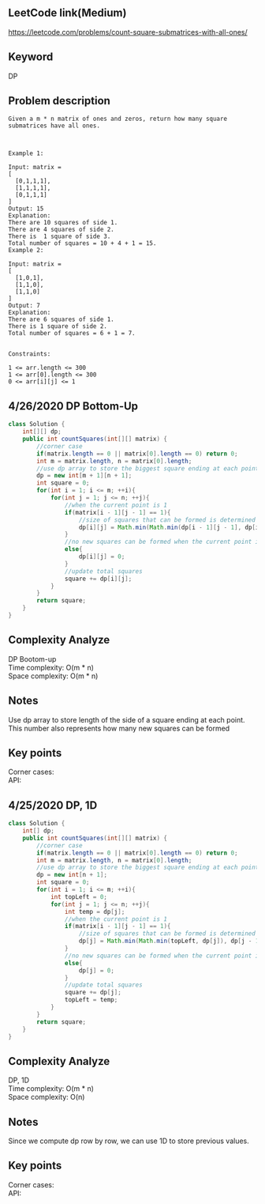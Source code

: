 ## LeetCode link(Medium)
https://leetcode.com/problems/count-square-submatrices-with-all-ones/

## Keyword
DP

## Problem description
```
Given a m * n matrix of ones and zeros, return how many square submatrices have all ones.

 

Example 1:

Input: matrix =
[
  [0,1,1,1],
  [1,1,1,1],
  [0,1,1,1]
]
Output: 15
Explanation: 
There are 10 squares of side 1.
There are 4 squares of side 2.
There is  1 square of side 3.
Total number of squares = 10 + 4 + 1 = 15.
Example 2:

Input: matrix = 
[
  [1,0,1],
  [1,1,0],
  [1,1,0]
]
Output: 7
Explanation: 
There are 6 squares of side 1.  
There is 1 square of side 2. 
Total number of squares = 6 + 1 = 7.
 

Constraints:

1 <= arr.length <= 300
1 <= arr[0].length <= 300
0 <= arr[i][j] <= 1
```

## 4/26/2020 DP Bottom-Up

```java
class Solution {
    int[][] dp;
    public int countSquares(int[][] matrix) {
        //corner case
        if(matrix.length == 0 || matrix[0].length == 0) return 0;
        int m = matrix.length, n = matrix[0].length;
        //use dp array to store the biggest square ending at each point
        dp = new int[m + 1][n + 1];
        int square = 0;
        for(int i = 1; i <= m; ++i){
            for(int j = 1; j <= n; ++j){
                //when the current point is 1
                if(matrix[i - 1][j - 1] == 1){
                    //size of squares that can be formed is determined by top, top-left, left dp values
                    dp[i][j] = Math.min(Math.min(dp[i - 1][j - 1], dp[i - 1][j]), dp[i][j - 1]) + 1;
                }
                //no new squares can be formed when the current point is 0
                else{
                    dp[i][j] = 0;
                }
                //update total squares
                square += dp[i][j];
            }
        }
        return square;
    }
}
```

## Complexity Analyze
DP Bootom-up\
Time complexity: O(m * n) \
Space complexity: O(m * n)

## Notes
Use dp array to store length of the side of a square ending at each point. This number also represents how many new squares can be formed

## Key points
Corner cases:\
API:

## 4/25/2020 DP, 1D

```java
class Solution {
    int[] dp;
    public int countSquares(int[][] matrix) {
        //corner case
        if(matrix.length == 0 || matrix[0].length == 0) return 0;
        int m = matrix.length, n = matrix[0].length;
        //use dp array to store the biggest square ending at each point
        dp = new int[n + 1];
        int square = 0;
        for(int i = 1; i <= m; ++i){
            int topLeft = 0;
            for(int j = 1; j <= n; ++j){
                int temp = dp[j];
                //when the current point is 1
                if(matrix[i - 1][j - 1] == 1){
                    //size of squares that can be formed is determined by top, top-left, left dp values
                    dp[j] = Math.min(Math.min(topLeft, dp[j]), dp[j - 1]) + 1;
                }
                //no new squares can be formed when the current point is 0
                else{
                    dp[j] = 0;
                }
                //update total squares
                square += dp[j];
                topLeft = temp;
            }
        }
        return square;
    }
}
```

## Complexity Analyze
DP, 1D\
Time complexity: O(m * n) \
Space complexity: O(n)

## Notes
Since we compute dp row by row, we can use 1D to store previous values.

## Key points
Corner cases:\
API:
